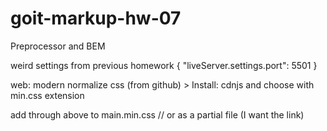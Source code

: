 # goit-markup-hw-07
Preprocessor and BEM

weird settings from previous homework
{
  "liveServer.settings.port": 5501
}

web: modern normalize css (from github) >
Install: cdnjs and choose with min.css extension

add through <link> above <link> to main.min.css //
or as a partial file (I want the link)


